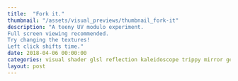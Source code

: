 ```yaml
---
title:  "Fork it."
thumbnail: "/assets/visual_previews/thumbnail_fork-it"
description: "A teeny UV modulo experiment.
Full screen viewing recommended.
Try changing the textures!
Left click shifts time."
date: 2018-04-06 00:00:00
categories: visual shader glsl reflection kaleidoscope trippy mirror geometry
layout: post
---
```

